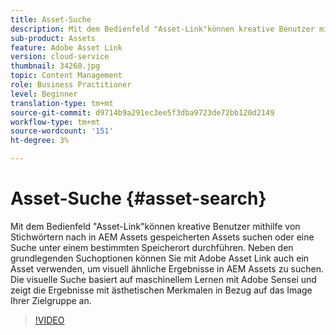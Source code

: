 ```yaml
---
title: Asset-Suche
description: Mit dem Bedienfeld "Asset-Link"können kreative Benutzer mithilfe von Stichwörtern nach in AEM Assets gespeicherten Assets suchen oder eine Suche unter einem bestimmten Speicherort durchführen. Neben den grundlegenden Suchoptionen können Sie mit Adobe Asset Link auch ein Asset verwenden, um visuell ähnliche Ergebnisse in AEM Assets zu suchen. Die visuelle Suche basiert auf maschinellem Lernen mit Adobe Sensei und zeigt die Ergebnisse mit ästhetischen Merkmalen in Bezug auf das Image Ihrer Zielgruppe an.
sub-product: Assets
feature: Adobe Asset Link
version: cloud-service
thumbnail: 34260.jpg
topic: Content Management
role: Business Practitioner
level: Beginner
translation-type: tm+mt
source-git-commit: d9714b9a291ec3ee5f3dba9723de72bb120d2149
workflow-type: tm+mt
source-wordcount: '151'
ht-degree: 3%

---
```



# Asset-Suche {#asset-search}

Mit dem Bedienfeld &quot;Asset-Link&quot;können kreative Benutzer mithilfe von Stichwörtern nach in AEM Assets gespeicherten Assets suchen oder eine Suche unter einem bestimmten Speicherort durchführen. Neben den grundlegenden Suchoptionen können Sie mit Adobe Asset Link auch ein Asset verwenden, um visuell ähnliche Ergebnisse in AEM Assets zu suchen. Die visuelle Suche basiert auf maschinellem Lernen mit Adobe Sensei und zeigt die Ergebnisse mit ästhetischen Merkmalen in Bezug auf das Image Ihrer Zielgruppe an.

>[!VIDEO](https://video.tv.adobe.com/v/34260/?quality=12)
